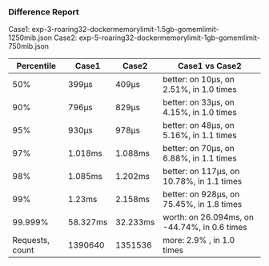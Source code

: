 ### Difference Report
Case1: exp-3-roaring32-dockermemorylimit-1.5gb-gomemlimit-1250mib.json
Case2: exp-5-roaring32-dockermemorylimit-1gb-gomemlimit-750mib.json

|Percentile|Case1|Case2|Case1 vs Case2|
|---|---|---|---|
|50%|399µs|409µs|better: on 10µs, on 2.51%, in 1.0 times |
|90%|796µs|829µs|better: on 33µs, on 4.15%, in 1.0 times |
|95%|930µs|978µs|better: on 48µs, on 5.16%, in 1.1 times |
|97%|1.018ms|1.088ms|better: on 70µs, on 6.88%, in 1.1 times |
|98%|1.085ms|1.202ms|better: on 117µs, on 10.78%, in 1.1 times |
|99%|1.23ms|2.158ms|better: on 928µs, on 75.45%, in 1.8 times |
|99.999%|58.327ms|32.233ms|worth: on 26.094ms, on -44.74%, in 0.6 times |
|Requests, count|1390640|1351536|more: 2.9% , in 1.0 times |
